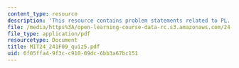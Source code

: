 ```yaml
---
content_type: resource
description: 'This resource contains problem statements related to PL. '
file: /media/https%3A/open-learning-course-data-rc.s3.amazonaws.com/24-241-logic-i-fall-2009/6f05ffa49f3cc91009dc6bb3a67bc151_MIT24_241F09_quiz5.pdf
file_type: application/pdf
resourcetype: Document
title: MIT24_241F09_quiz5.pdf
uid: 6f05ffa4-9f3c-c910-09dc-6bb3a67bc151
---
```

